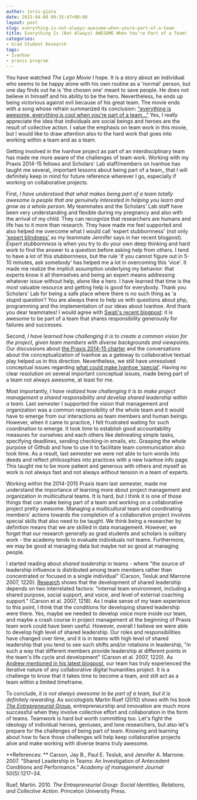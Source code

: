 ```yaml
---
author: joris-gjata
date: 2015-04-08 09:35:47+00:00
layout: post
slug: everything-is-not-always-awesome-when-youre-part-of-a-team
title: Everything Is (Not Always) AWESOME When You're Part of a Team!
categories:
- Grad Student Research
tags:
- Ivanhoe
- praxis program
---
```


You have watched _The Lego Movie_ I hope. It is a story about an individual who seems to be happy alone with his own routine as a 'normal' person, but one day finds out he is 'the chosen one' meant to save people. He does not believe in himself and his ability to be the hero. Nevertheless, he ends up being victorious against evil because of his great team. The movie ends with a song whose refrain summarized its conclusion: ["everything is awesome, everything is cool when you're part of a team..."](https://www.youtube.com/watch?v=vx5n21zHPm8) Yes, I really appreciate the idea that individuals are social beings and heroes are the result of collective action. I value the emphasis on team work in this movie, but I would like to draw attention also to the hard work that goes into working within a team and as a team.

Getting involved in the Ivanhoe project as part of an interdisciplinary team has made me more aware of the challenges of team work. Working with my Praxis 2014-15 fellows and Scholars' Lab staff/members on Ivanhoe has taught me several_ important lessons about being part of a team_ that I will definitely keep in mind for future reference wherever I go, especially if working on collaborative projects.

First, _I have understood that what makes being part of a team totally awesome is people that are genuinely interested in helping you learn and grow as a whole person._ My teammates and the Scholars' Lab staff have been very understanding and flexible during my pregnancy and also with the arrival of my child. They can recognize that researchers are humans and life has to it more than research. They have made me feel supported and also helped me overcome what I would call 'expert stubbornness' (not only ['expert blindness'](http://scholarslab.org/uncategorized/novice-struggles-and-expert-blindness-how-my-discomfort-with-php-will-make-me-a-better-instructor/) as my teammate Jennifer says in her recent blogpost). _Expert stubbornness_ is when you try to do your own deep thinking and hard work to find the answer to a question before asking help from others. I tend to have a lot of this stubbornness, but the rule 'if you cannot figure out in 5-10 minutes, ask somebody' has helped me a lot in overcoming this 'vice'. It made me realize the implicit assumption underlying my behavior: that experts know it all themselves and being an expert means addressing whatever issue without help, alone like a hero. I have learned that time is the most valuable resource and getting help is good for everybody. Thank you Scholars' Lab for being a safe place where there is no such thing as 'a stupid question'! You are always there to help us with questions about php, programming and the implementation of our ideas about Ivanhoe. And thank you dear teammates! I would agree with [Swati's recent blogpost](http://scholarslab.org/uncategorized/on-sharing-credit-and-courting-trolls/): it is awesome to be part of a team that shares responsibility generously for failures and successes.

Second, _I have learned how challenging it is to create a common vision for the project, given team members with diverse backgrounds and viewpoints_. Our discussions about [the Praxis 2014-15 charter](http://praxis.scholarslab.org/charter/charter-2014-2015/) and the conversations about the conceptualization of Ivanhoe as a gateway to collaborative textual play helped us in this direction. Nevertheless, we still have unresolved conceptual issues regarding [what could make Ivanhoe 'special'](http://scholarslab.org/grad-student-research/what-could-make-ivanhoe-special/). Having no clear resolution on several important conceptual issues, made being part of a team not always awesome, at least for me.

Most importantly, _I have realized how challenging it is to make project management a shared responsibility and develop shared leadership within a team._ Last semester I supported the vision that management and organization was a common responsibility of the whole team and it would have to emerge from our interactions as team members and human beings. However, when it came to practice, I felt frustrated waiting for such coordination to emerge. It took time to establish good accountability measures for ourselves and each others like delineating simple tasks, specifying deadlines, sending checking-in emails, etc. Grasping the whole purpose of Github and how to use it to facilitate team communication also took time. As a result, last semester we were not able to turn words into deeds and reflect philosophies into practices with a new Ivanhoe info page. This taught me to be more patient and generous with others and myself as work is not always fast and not always without tension in a team of experts.

Working within the 2014-2015 Praxis team last semester, made me understand the importance of learning more about project management and organization in multicultural teams. It is hard, but I think it is one of those things that can make being part of a team and working on a collaborative project pretty awesome. Managing a multicultural team and coordinating members' actions towards the completion of a collaborative project involves special skills that also need to be taught. We think being a researcher by definition means that we are skilled in data management. However, we forget that our research generally as grad students and scholars is solitary work - the academy tends to evaluate individuals not teams. Furthermore, we may be good at managing data but maybe not so good at managing people.

I started reading about _shared leadership_ in teams - where "the source of leadership influence is distributed among team members rather than concentrated or focused in a single individual" (Carson, Tesluk and Marrone 2007, 1220). [Research](http://www.ilo.bwl.uni-muenchen.de/download/unterlagen-ws12_13/leadership_and_learning/literature_hoegl1/carson_et_al_2007.pdf) shows that the development of shared leadership depends on two interrelated factors: "internal team environment, including a shared purpose, social support, and voice, and level of external coaching support." (Carson et al. 2007, 1218). As I make sense of my team experience to this point, I think that the conditions for developing shared leadership were there. Yes, maybe we needed to develop voice more inside our team, and maybe a crash course in project management at the beginning of Praxis team work could have been useful. However, overall I believe we were able to develop high level of shared leadership. Our roles and responsibilities have changed over time, and it is in teams with high level of shared leadership that you tend to see such shifts and/or rotations in leadership, "in such a way that different members provide leadership at different points in the team's life cycle and development" (Carson et al. 2007, 1220). As [Andrew mentioned in his latest blogpost](http://scholarslab.org/grad-student-research/on-the-shelf/), our team has truly experienced the iterative nature of any collaborative digital humanities project. It is a challenge to know that it takes time to become a team, and still act as a team within a limited timeframe.

To conclude, _it is not always awesome to be part of a team, but it is definitely rewarding._ As sociologists Martin Ruef (2010) shows with his book _[The Entrepreneurial Group](http://press.princeton.edu/titles/9214.html)_, entrepreneurship and innovation are much more successful when they involve collective effort and collaboration in the form of teams. Teamwork is hard but worth committing too. Let's fight the ideology of individual heroes, geniuses, and lone researchers, but also let's prepare for the challenges of being part of team. Knowing and learning about how to face those challenges will help keep collaborative projects alive and make working with diverse teams truly awesome.

**References:
**
Carson, Jay B., Paul E. Tesluk, and Jennifer A. Marrone. 2007. “Shared Leadership in Teams: An Investigation of Antecedent Conditions and Performance.” _Academy of management Journal_ 50(5):1217–34.

Ruef, Martin. 2010. _The Entrepreneurial Group: Social Identities, Relations, and Collective Action_. Princeton University Press.
